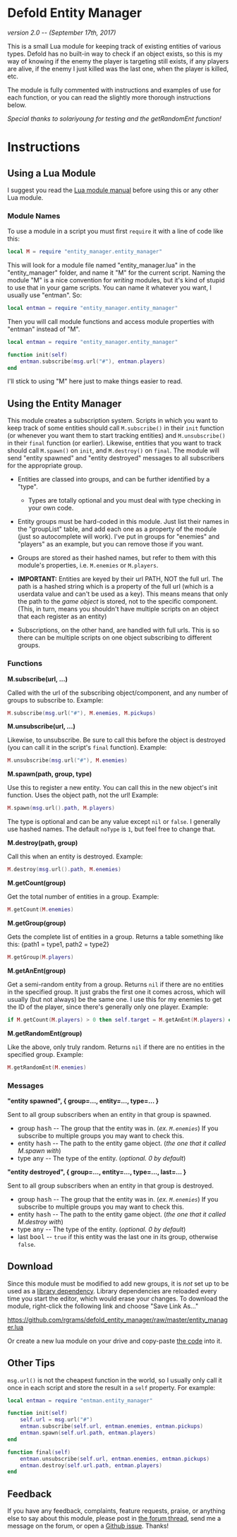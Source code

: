 # Defold Entity Manager

_version 2.0 -- (September 17th, 2017)_

This is a small Lua module for keeping track of existing entities of various types. Defold has no built-in way to check if an object exists, so this is my way of knowing if the enemy the player is targeting still exists, if any players are alive, if the enemy I just killed was the last one, when the player is killed, etc.

The module is fully commented with instructions and examples of use for each function, or you can read the slightly more thorough instructions below.

_Special thanks to solariyoung for testing and the getRandomEnt function!_

# Instructions

## Using a Lua Module

I suggest you read the [Lua module manual](https://www.defold.com/manuals/modules/) before using this or any other Lua module.

### Module Names

To use a module in a script you must first `require` it with a line of code like this:

```Lua
local M = require "entity_manager.entity_manager"
```

This will look for a module file named "entity_manager.lua" in the "entity_manager" folder, and name it "M" for the current script. Naming the module "M" is a nice convention for _writing_ modules, but it's kind of stupid to use that in your game scripts. You can name it whatever you want, I usually use "entman". So:

```Lua
local entman = require "entity_manager.entity_manager"
```

Then you will call module functions and access module properties with "entman" instead of "M".

```Lua
local entman = require "entity_manager.entity_manager"

function init(self)
    entman.subscribe(msg.url("#"), entman.players)
end
```
I'll stick to using "M" here just to make things easier to read.


## Using the Entity Manager

This module creates a subscription system. Scripts in which you want to keep track of some entities should call `M.subscribe()` in their `init` function (or whenever you want them to start tracking entities) and `M.unsubscribe()` in their `final` function (or earlier). Likewise, entities that you want to track should call `M.spawn()` on `init`, and `M.destroy()` on `final`. The module will send "entity spawned" and "entity destroyed" messages to all subscribers for the appropriate group.

* Entities are classed into groups, and can be further identified by a "type".
	* Types are totally optional and you must deal with type checking in your own code.


* Entity groups must be hard-coded in this module.
	Just list their names in the "groupList" table, and add each one as a property of the module (just so autocomplete will work). I've put in groups for "enemies" and "players" as an example, but you can remove those if you want.

* Groups are stored as their hashed names, but refer to them with this module's properties, i.e. `M.enemies` or `M.players`.

* **IMPORTANT:** Entities are keyed by their url PATH, NOT the full url.
	The path is a hashed string which is a property of the full url (which is a userdata value and can't be used as a key). This means means that only the path to the _game object_ is stored, not to the specific component. (This, in turn, means you shouldn't have multiple scripts on an object that each register as an entity)

* Subscriptions, on the other hand, are handled with full urls. This is so there can be multiple scripts on one object subscribing to different groups.

### Functions

**M.subscribe(url, ...)**

Called with the url of the subscribing object/component, and any number of groups to subscribe to. Example:
```Lua
M.subscribe(msg.url("#"), M.enemies, M.pickups)
```

**M.unsubscribe(url, ...)**

Likewise, to unsubscribe. Be sure to call this before the object is destroyed (you can call it in the script's `final` function). Example:
```Lua
M.unsubscribe(msg.url("#"), M.enemies)
```

**M.spawn(path, group, type)**

Use this to register a new entity. You can call this in the new object's init function. Uses the object path, not the url! Example:
```Lua
M.spawn(msg.url().path, M.players)
```
The type is optional and can be any value except `nil` or `false`. I generally use hashed names. The default `noType` is `1`, but feel free to change that.

**M.destroy(path, group)**

Call this when an entity is destroyed. Example:
```Lua
M.destroy(msg.url().path, M.enemies)
```

**M.getCount(group)**

Get the total number of entities in a group. Example:
```Lua
M.getCount(M.enemies)
```

**M.getGroup(group)**

Gets the complete list of entities in a group.
Returns a table something like this: {path1 = type1, path2 = type2}
```Lua
M.getGroup(M.players)
```

**M.getAnEnt(group)**

Get a semi-random entity from a group. Returns `nil` if there are no entities in the specified group. It just grabs the first one it comes across, which will usually (but not always) be the same one. I use this for my enemies to get the ID of the player, since there's generally only one player. Example:
```Lua
if M.getCount(M.players) > 0 then self.target = M.getAnEnt(M.players) end
```

**M.getRandomEnt(group)**

Like the above, only truly random.
Returns `nil` if there are no entities in the specified group. Example:
```Lua
M.getRandomEnt(M.enemies)
```

### Messages

**"entity spawned", { group=..., entity=..., type=... }**

Sent to all group subscribers when an entity in that group is spawned.
* group <kbd>hash</kbd> -- The group that the entity was in. (_ex. `M.enemies`_) If you subscribe to multiple groups you may want to check this.
* entity <kbd>hash</kbd> -- The path to the entity game object. (_the one that it called M.spawn with_)
* type <kbd>any</kbd> -- The type of the entity. (_optional. 0 by default_)

**"entity destroyed", { group=..., entity=..., type=..., last=... }**

Sent to all group subscribers when an entity in that group is destroyed.
* group <kbd>hash</kbd> -- The group that the entity was in. (_ex. `M.enemies`_) If you subscribe to multiple groups you may want to check this.
* entity <kbd>hash</kbd> -- The path to the entity game object. (_the one that it called M.destroy with_)
* type <kbd>any</kbd> -- The type of the entity. (_optional. 0 by default_)
* last <kbd>bool</kbd> -- `true` if this entity was the last one in its group, otherwise `false`.

## Download

Since this module must be modified to add new groups, it is _not_ set up to be used as a [library dependency](https://www.defold.com/manuals/libraries/). Library dependencies are reloaded every time you start the editor, which would erase your changes. To download the module, right-click the following link and choose "Save Link As..."

https://github.com/rgrams/defold_entity_manager/raw/master/entity_manager.lua

Or create a new lua module on your drive and copy-paste [the code](https://github.com/rgrams/defold_entity_manager/blob/master/entity_manager.lua) into it.

## Other Tips

`msg.url()` is not the cheapest function in the world, so I usually only call it once in each script and store the result in a `self` property. For example:

```Lua
local entman = require "entman.entity_manager"

function init(self)
    self.url = msg.url("#")
	entman.subscribe(self.url, entman.enemies, entman.pickups)
	entman.spawn(self.url.path, entman.players)
end

function final(self)
    entman.unsubscribe(self.url, entman.enemies, entman.pickups)
	entman.destroy(self.url.path, entman.players)
end
```

## Feedback

If you have any feedback, complaints, feature requests, praise, or anything else to say about this module, please post in [the forum thread](https://forum.defold.com/t/entity-manager-module/10818), send me a message on the forum, or open a [Github issue](https://github.com/rgrams/defold_entity_manager/issues). Thanks!
